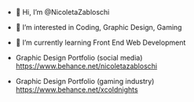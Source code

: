- 👋 Hi, I’m @NicoletaZabloschi
- 👀 I’m interested in Coding, Graphic Design, Gaming
- 🌱 I’m currently learning Front End Web Development

- Graphic Design Portfolio (social media) https://www.behance.net/nicoletazabloschi
- Graphic Design Portfolio (gaming industry) https://www.behance.net/xcoldnights
